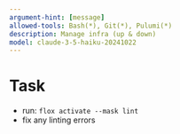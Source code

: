 ```yaml
---
argument-hint: [message]
allowed-tools: Bash(*), Git(*), Pulumi(*)
description: Manage infra (up & down)
model: claude-3-5-haiku-20241022
---
```


# Task
- run: `flox activate --mask lint`
- fix any linting errors
